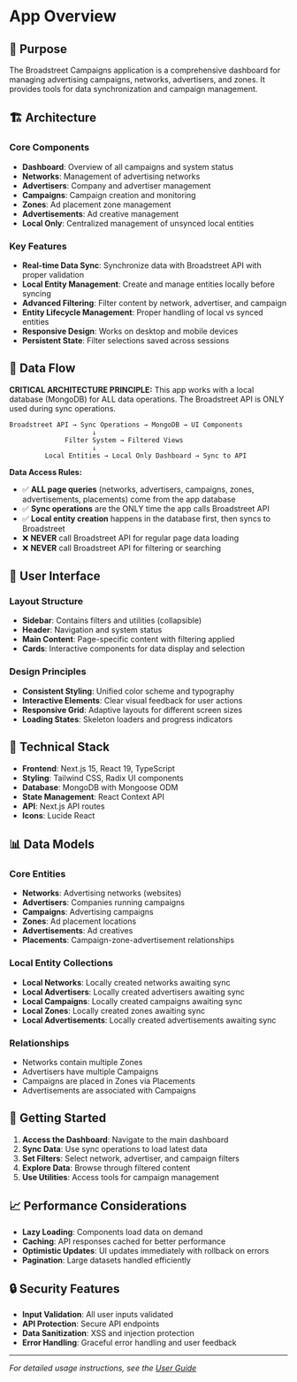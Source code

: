 # App Overview

## 🎯 Purpose

The Broadstreet Campaigns application is a comprehensive dashboard for managing advertising campaigns, networks, advertisers, and zones. It provides tools for data synchronization and campaign management.

## 🏗️ Architecture

### Core Components
- **Dashboard**: Overview of all campaigns and system status
- **Networks**: Management of advertising networks
- **Advertisers**: Company and advertiser management
- **Campaigns**: Campaign creation and monitoring
- **Zones**: Ad placement zone management
- **Advertisements**: Ad creative management
- **Local Only**: Centralized management of unsynced local entities

### Key Features
- **Real-time Data Sync**: Synchronize data with Broadstreet API with proper validation
- **Local Entity Management**: Create and manage entities locally before syncing
- **Advanced Filtering**: Filter content by network, advertiser, and campaign
- **Entity Lifecycle Management**: Proper handling of local vs synced entities
- **Responsive Design**: Works on desktop and mobile devices
- **Persistent State**: Filter selections saved across sessions

## 🔄 Data Flow

**CRITICAL ARCHITECTURE PRINCIPLE:**
This app works with a local database (MongoDB) for ALL data operations. The Broadstreet API is ONLY used during sync operations.

```
Broadstreet API → Sync Operations → MongoDB → UI Components
                     ↓
              Filter System → Filtered Views
                     ↓
         Local Entities → Local Only Dashboard → Sync to API
```

**Data Access Rules:**
- ✅ **ALL page queries** (networks, advertisers, campaigns, zones, advertisements, placements) come from the app database
- ✅ **Sync operations** are the ONLY time the app calls Broadstreet API
- ✅ **Local entity creation** happens in the database first, then syncs to Broadstreet
- ❌ **NEVER** call Broadstreet API for regular page data loading
- ❌ **NEVER** call Broadstreet API for filtering or searching

## 🎨 User Interface

### Layout Structure
- **Sidebar**: Contains filters and utilities (collapsible)
- **Header**: Navigation and system status
- **Main Content**: Page-specific content with filtering applied
- **Cards**: Interactive components for data display and selection

### Design Principles
- **Consistent Styling**: Unified color scheme and typography
- **Interactive Elements**: Clear visual feedback for user actions
- **Responsive Grid**: Adaptive layouts for different screen sizes
- **Loading States**: Skeleton loaders and progress indicators

## 🔧 Technical Stack

- **Frontend**: Next.js 15, React 19, TypeScript
- **Styling**: Tailwind CSS, Radix UI components
- **Database**: MongoDB with Mongoose ODM
- **State Management**: React Context API
- **API**: Next.js API routes
- **Icons**: Lucide React

## 📊 Data Models

### Core Entities
- **Networks**: Advertising networks (websites)
- **Advertisers**: Companies running campaigns
- **Campaigns**: Advertising campaigns
- **Zones**: Ad placement locations
- **Advertisements**: Ad creatives
- **Placements**: Campaign-zone-advertisement relationships

### Local Entity Collections
- **Local Networks**: Locally created networks awaiting sync
- **Local Advertisers**: Locally created advertisers awaiting sync
- **Local Campaigns**: Locally created campaigns awaiting sync
- **Local Zones**: Locally created zones awaiting sync
- **Local Advertisements**: Locally created advertisements awaiting sync

### Relationships
- Networks contain multiple Zones
- Advertisers have multiple Campaigns
- Campaigns are placed in Zones via Placements
- Advertisements are associated with Campaigns

## 🚀 Getting Started

1. **Access the Dashboard**: Navigate to the main dashboard
2. **Sync Data**: Use sync operations to load latest data
3. **Set Filters**: Select network, advertiser, and campaign filters
4. **Explore Data**: Browse through filtered content
5. **Use Utilities**: Access tools for campaign management

## 📈 Performance Considerations

- **Lazy Loading**: Components load data on demand
- **Caching**: API responses cached for better performance
- **Optimistic Updates**: UI updates immediately with rollback on errors
- **Pagination**: Large datasets handled efficiently

## 🔒 Security Features

- **Input Validation**: All user inputs validated
- **API Protection**: Secure API endpoints
- **Data Sanitization**: XSS and injection protection
- **Error Handling**: Graceful error handling and user feedback

---

*For detailed usage instructions, see the [User Guide](./user-guide.md)*
